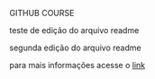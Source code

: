 GITHUB COURSE

teste de edição do arquivo readme

segunda edição do arquivo readme

para mais informações acesse o [link](http://www.google.com)



